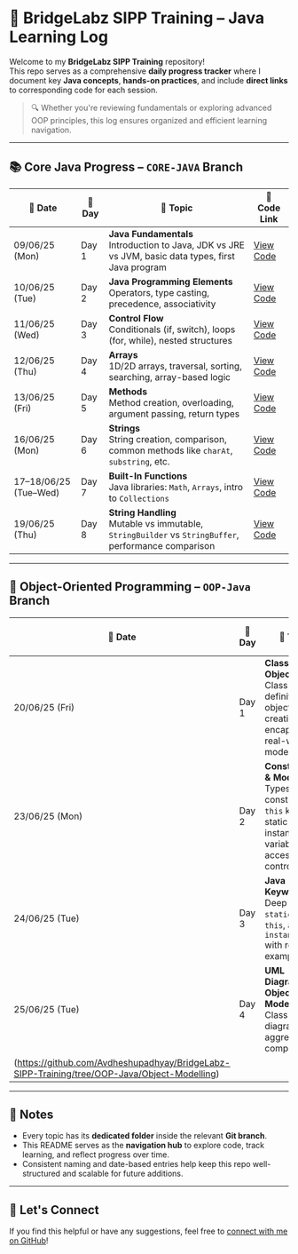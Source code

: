 # 🚀 BridgeLabz SIPP Training – Java Learning Log

Welcome to my **BridgeLabz SIPP Training** repository!  
This repo serves as a comprehensive **daily progress tracker** where I document key **Java concepts**, **hands-on practices**, and include **direct links** to corresponding code for each session.

> 🔍 Whether you're reviewing fundamentals or exploring advanced OOP principles, this log ensures organized and efficient learning navigation.

---

## 📚 Core Java Progress – `CORE-JAVA` Branch

| 📅 Date       | 📌 Day | 📘 Topic                             | 🔗 Code Link |
|--------------|--------|--------------------------------------|--------------|
| 09/06/25 (Mon) | Day 1 | **Java Fundamentals**<br>Introduction to Java, JDK vs JRE vs JVM, basic data types, first Java program | [View Code](https://github.com/Avdheshupadhyay/BridgeLabz-SIPP-Training/tree/Core-Java/Java-Fundamentals) |
| 10/06/25 (Tue) | Day 2 | **Java Programming Elements**<br>Operators, type casting, precedence, associativity | [View Code](https://github.com/Avdheshupadhyay/BridgeLabz-SIPP-Training/tree/Core-Java/Programming-Element) |
| 11/06/25 (Wed) | Day 3 | **Control Flow**<br>Conditionals (if, switch), loops (for, while), nested structures | [View Code](https://github.com/Avdheshupadhyay/BridgeLabz-SIPP-Training/tree/Core-Java/Control-Flow) |
| 12/06/25 (Thu) | Day 4 | **Arrays**<br>1D/2D arrays, traversal, sorting, searching, array-based logic | [View Code](https://github.com/Avdheshupadhyay/BridgeLabz-SIPP-Training/tree/Core-Java/Arrays) |
| 13/06/25 (Fri) | Day 5 | **Methods**<br>Method creation, overloading, argument passing, return types | [View Code](https://github.com/Avdheshupadhyay/BridgeLabz-SIPP-Training/tree/Core-Java/Java-Methods) |
| 16/06/25 (Mon) | Day 6 | **Strings**<br>String creation, comparison, common methods like `charAt`, `substring`, etc. | [View Code](https://github.com/Avdheshupadhyay/BridgeLabz-SIPP-Training/tree/Core-Java/String) |
| 17–18/06/25 (Tue–Wed) | Day 7 | **Built-In Functions**<br>Java libraries: `Math`, `Arrays`, intro to `Collections` | [View Code](https://github.com/Avdheshupadhyay/BridgeLabz-SIPP-Training/tree/Core-Java/BuiltIn-Methods) |
| 19/06/25 (Thu) | Day 8 | **String Handling**<br>Mutable vs immutable, `StringBuilder` vs `StringBuffer`, performance comparison | [View Code](https://github.com/Avdheshupadhyay/BridgeLabz-SIPP-Training/tree/Core-Java/String) |

---

## 🧱 Object-Oriented Programming – `OOP-Java` Branch

| 📅 Date       | 📌 Day | 📘 Topic                             | 🔗 Code Link |
|--------------|--------|--------------------------------------|--------------|
| 20/06/25 (Fri) | Day 1 | **Classes & Objects**<br>Class definition, object creation, encapsulation, real-world modeling | [View Code](https://github.com/Avdheshupadhyay/BridgeLabz-SIPP-Training/tree/OOP-Java/Classes%26Object) |
| 23/06/25 (Mon) | Day 2 | **Constructors & Modifiers**<br>Types of constructors, `this` keyword, static vs instance variables, access control | [View Code](https://github.com/Avdheshupadhyay/BridgeLabz-SIPP-Training/tree/OOP-Java/Constructor) |
| 24/06/25 (Tue) | Day 3 | **Java Keywords**<br>Deep dive into `static`, `final`, `this`, and `instanceof` with real examples | [View Code](https://github.com/Avdheshupadhyay/BridgeLabz-SIPP-Training/tree/OOP-Java/Java-Keywords) |
| 25/06/25 (Tue) | Day 4 | **UML Diagrams & Object Modeling**<br>Class diagrams, aggregation, composition | [View Code]
 (https://github.com/Avdheshupadhyay/BridgeLabz-SIPP-Training/tree/OOP-Java/Object-Modelling) |

---

## 🧾 Notes

- Every topic has its **dedicated folder** inside the relevant **Git branch**.
- This README serves as the **navigation hub** to explore code, track learning, and reflect progress over time.
- Consistent naming and date-based entries help keep this repo well-structured and scalable for future additions.

---

## 🙌 Let's Connect
If you find this helpful or have any suggestions, feel free to [connect with me on GitHub](https://github.com/Avdheshupadhyay)!

